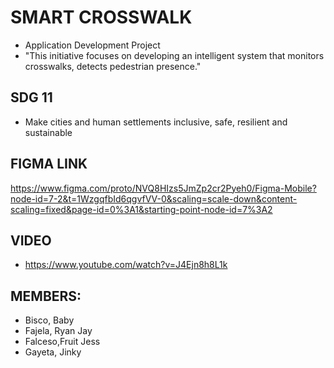 
# SMART CROSSWALK
- Application Development Project 
- "This initiative focuses on developing an intelligent system that monitors crosswalks, detects pedestrian presence."

## SDG 11
- Make cities and human settlements inclusive, safe, resilient and sustainable

## FIGMA LINK
https://www.figma.com/proto/NVQ8HIzs5JmZp2cr2Pyeh0/Figma-Mobile?node-id=7-2&t=1WzgqfbId6qgvfVV-0&scaling=scale-down&content-scaling=fixed&page-id=0%3A1&starting-point-node-id=7%3A2

## VIDEO
- https://www.youtube.com/watch?v=J4Ejn8h8L1k

## MEMBERS:
- Bisco, Baby
- Fajela, Ryan Jay
- Falceso,Fruit Jess
- Gayeta, Jinky

